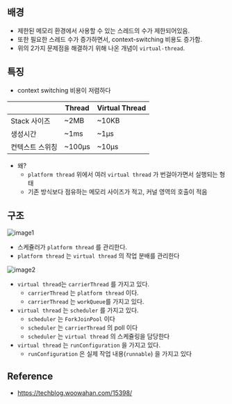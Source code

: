 ## 배경
- 제한된 메모리 환경에서 사용할 수 있는 스레드의 수가 제한되어있음.
- 또한 필요한 스레드 수가 증가하면서, context-switching 비용도 증가함.
- 위의 2가지 문제점을 해결하기 위해 나온 개념이 `virtual-thread`.

## 특징
- context switching 비용이 저렴하다
 
|   |Thread|Virtual Thread|
|---|---|---|
|Stack 사이즈|~2MB|~10KB|
|생성시간|~1ms|~1µs|
|컨텍스트 스위칭|~100µs|~10µs|

- 왜?
	- `platform thread` 위에서 여러 `virtual thread` 가 번걸아가면서 실행되는 형태
	- 기존 방식보다 점유하는 메모리 사이즈가 적고, 커널 영역의 호출이 적음

## 구조
![image1](https://techblog.woowahan.com/wp-content/uploads/2023/12/6.png)

- 스케쥴러가 `platform thread` 를 관리한다.
- `platform thread` 는 `virtual thread` 의 작업 분배를 관리한다 

![image2](https://techblog.woowahan.com/wp-content/uploads/2023/12/%E1%84%89%E1%85%B3%E1%84%8F%E1%85%B3%E1%84%85%E1%85%B5%E1%86%AB%E1%84%89%E1%85%A3%E1%86%BA-2023-12-06-%E1%84%8B%E1%85%A9%E1%84%8C%E1%85%A5%E1%86%AB-1.12.45.png)

- `virtual thread`는 `carrierThread` 를 가지고 있다.
	- `carrierThread` 는 `platform thread` 이다.
	- `carrierThread` 는 `workQueue`를 가지고 있다.
- `virtual thread` 는  `scheduler` 를 가지고 있다.
	- `scheduler` 는 `ForkJoinPool` 이다
	- `scheduler` 는 `carrierThread` 의 poll 이다
	-  `scheduler` 는 `virtual thread` 의 스케쥴링을 담당한다
- `virtual thread`  는 `runConfiguration` 을 가지고 있다.
	- `runConfiguration` 은 실제 작업 내용(`runnable`) 을 가지고 있다

## Reference
- https://techblog.woowahan.com/15398/